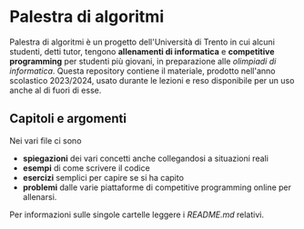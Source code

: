 ﻿# Palestra di algoritmi

Palestra di algoritmi è un progetto dell'Università di Trento in cui alcuni studenti, detti tutor, tengono **allenamenti di informatica** e **competitive programming** per studenti più giovani, in preparazione alle *olimpiadi di informatica*. Questa repository contiene il materiale, prodotto nell'anno scolastico 2023/2024, usato durante le lezioni e reso disponibile per un uso anche al di fuori di esse.

## Capitoli e argomenti

Nei vari file ci sono
- **spiegazioni** dei vari concetti anche collegandosi a situazioni reali
- **esempi** di come scrivere il codice
- **esercizi** semplici per capire se si ha capito
- **problemi** dalle varie piattaforme di competitive programming online per allenarsi.

Per informazioni sulle singole cartelle leggere i _README.md_ relativi.
